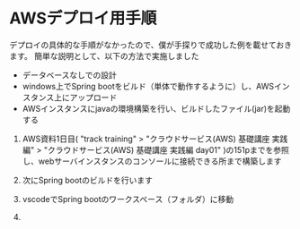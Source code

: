 # AWSデプロイ用手順
デプロイの具体的な手順がなかったので、僕が手探りで成功した例を載せておきます。
簡単な説明として、以下の方法で実施しました
 - データベースなしでの設計
 - windows上でSpring bootをビルド（単体で動作するように）し、AWSインスタンス上にアップロード
 - AWSインスタンスにjavaの環境構築を行い、ビルドしたファイル(jar)を起動する

1. AWS資料1日目( "track training" > "クラウドサービス(AWS) 基礎講座 実践編" > "クラウドサービス(AWS) 基礎講座 実践編 day01" )の151pまでを参照し、webサーバインスタンスのコンソールに接続できる所まで構築します

2. 次にSpring bootのビルドを行います
  1. vscodeでSpring bootのワークスペース（フォルダ）に移動
  2. 